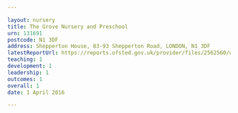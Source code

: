 ```yaml
---

layout: nursery
title: The Grove Nursery and Preschool
urn: 131691
postcode: N1 3DF
address: Shepperton House, 83-93 Shepperton Road, LONDON, N1 3DF
latestReportUrl: https://reports.ofsted.gov.uk/provider/files/2562560/urn/131691.pdf
teaching: 1
development: 1
leadership: 1
outcomes: 1
overall: 1
date: 1 April 2016

---
```


